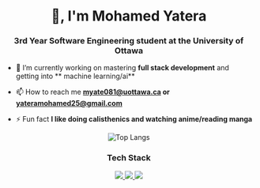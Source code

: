 

<h1 align="center">👋, I'm Mohamed Yatera</h1>
<h3 align="center">3rd Year Software Engineering student at the University of Ottawa</h3>

- 🔭 I’m currently working on mastering **full stack development** and getting into ** machine learning/ai**

- 📫 How to reach me **myate081@uottawa.ca or yateramohamed25@gmail.com**

- ⚡ Fun fact **I like doing calisthenics and watching anime/reading manga**


<div align="center">
  <img src="https://github-readme-stats.vercel.app/api/top-langs/?username=MohamedYatera&layout=compact" alt="Top Langs" />
</div>

<h3 align="center">Tech Stack</h3>
<p align="center">
  <a href="https://skillicons.dev">
    <img src="https://skillicons.dev/icons?i=py,java,js,html,css,mysql,bash,elixir,cs" />
    <img src="https://skillicons.dev/icons?i=react,nodejs,express,ts,selenium,postgres" />
    <img src="https://skillicons.dev/icons?i=androidstudio,postman,azure,linux,redhat,firebase,git,npm,vscode,eclipse,pycharm,vim" />
  </a>
</p>





